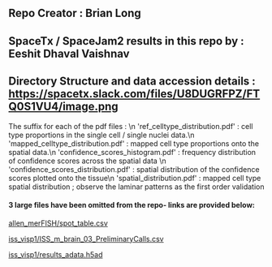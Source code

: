 ## Repo Creator : Brian Long
## SpaceTx / SpaceJam2 results in this repo by : Eeshit Dhaval Vaishnav 

## Directory Structure and data accession details : https://spacetx.slack.com/files/U8DUGRFPZ/FTQ0S1VU4/image.png 

The suffix for each of the pdf files : \n
'ref_celltype_distribution.pdf' : cell type proportions in the single cell / single nuclei data.\n
'mapped_celltype_distribution.pdf' : mapped cell type proportions onto the spatial data.\n
'confidence_scores_histogram.pdf' : frequency distribution of confidence scores across the spatial data \n
'confidence_scores_distribution.pdf' : spatial distribution of the confidence scores plotted onto the tissue\n
'spatial_distribution.pdf' : mapped cell type spatial distribution ; observe the laminar patterns as the first order validation

#### 3 large files have been omitted from the repo- links are provided below:
[allen_merFISH/spot_table.csv](https://s3.amazonaws.com/starfish.data.spacetx/spacejam2/eeshit-vaishnav/edv/eeshit-vaishnav/allen_merFISH/spot_table.csv)

[iss_visp1/ISS_m_brain_03_PreliminaryCalls.csv](https://s3.amazonaws.com/starfish.data.spacetx/spacejam2/eeshit-vaishnav/edv/eeshit-vaishnav/iss_visp1/ISS_m_brain_03_PreliminaryCalls.csv) 

[iss_visp1/results_adata.h5ad](https://s3.amazonaws.com/starfish.data.spacetx/spacejam2/eeshit-vaishnav/edv/eeshit-vaishnav/iss_visp1/results_adata.h5ad)
